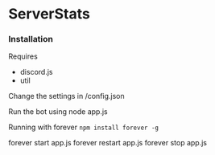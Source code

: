 # ServerStats


### Installation

Requires
* discord.js
* util

Change the settings in /config.json

Run the bot using node app.js

Running with forever
`npm install forever -g`

forever start app.js
forever restart app.js
forever stop app.js
